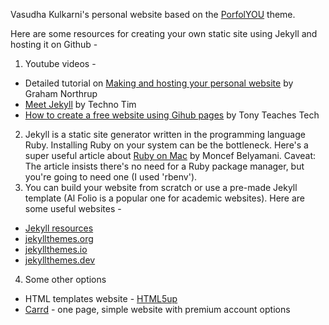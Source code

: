 Vasudha Kulkarni's personal website based on the [PorfolYOU](https://github.com/yousinix/portfolYOU) theme.

Here are some resources for creating your own static site using Jekyll and hosting it on Github - 

1. Youtube videos - 
  * Detailed tutorial on [Making and hosting your personal website](https://youtu.be/8NkxcaxRacA?si=f1HqjVg2LyAIgBXm) by Graham Northrup
  * [Meet Jekyll](https://youtu.be/F8iOU1ci19Q?si=0iU0keJaC3x6YjgN) by Techno Tim
  * [How to create a free website using Gihub pages](https://youtu.be/o5g-lUuFgpg?si=ZRVb0u5gh8VX3SB5) by Tony Teaches Tech
2. Jekyll is a static site generator written in the programming language Ruby. Installing Ruby on your system can be the bottleneck. Here's a super useful article about [Ruby on Mac](https://www.moncefbelyamani.com/how-to-install-xcode-homebrew-git-rvm-ruby-on-mac/) by Moncef Belyamani. Caveat: The article insists there's no need for a Ruby package manager, but you're going to need one (I used 'rbenv').
3. You can build your website from scratch or use a pre-made Jekyll template (Al Folio is a popular one for academic websites). Here are some useful websites - 
  * [Jekyll resources](https://jekyllrb.com/resources/)
  * [jekyllthemes.org](http://jekyllthemes.org/)
  * [jekyllthemes.io](https://jekyllthemes.io/)
  * [jekyllthemes.dev](https://jamstackthemes.dev/ssg/jekyll/)
4. Some other options 
  * HTML templates website - [HTML5up](https://html5up.net/)
  * [Carrd](https://carrd.co/) - one page, simple website with premium account options

